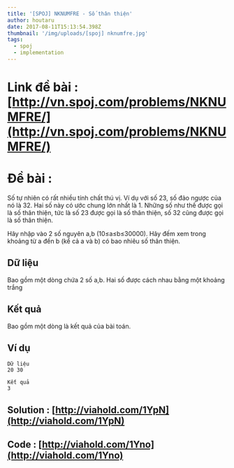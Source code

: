 ```yaml
---
title: '[SPOJ] NKNUMFRE - Số thân thiện'
author: houtaru
date: 2017-08-11T15:13:54.398Z
thumbnail: '/img/uploads/[spoj] nknumfre.jpg'
tags:
  - spoj
  - implementation
---
```

# Link đề bài : [http://vn.spoj.com/problems/NKNUMFRE/](http://vn.spoj.com/problems/NKNUMFRE/)

# Đề bài :

Số tự nhiên có rất nhiều tính chất thú vị. Ví dụ với số 23, số đảo ngược của nó là 32. Hai số này có ước chung lớn nhất là 1. Những số như thế được gọi là số thân thiện, tức là số 23 được gọi là số thân thiện, số 32 cũng được gọi là số thân thiện.

Hãy nhập vào 2 số nguyên a,b (10≤a≤b≤30000). Hãy đếm xem trong khoảng từ a đến b (kể cả a và b) có bao nhiêu số thân thiện.

## Dữ liệu

Bao gồm một dòng chứa 2 số a,b. Hai số được cách nhau bằng một khoảng trắng

## Kết quả

Bao gồm một dòng là kết quả của bài toán.

## Ví dụ

```
Dữ liệu
20 30		

Kết quả
3

```

## Solution : [http://viahold.com/1YpN](http://viahold.com/1YpN)

## Code : [http://viahold.com/1Yno](http://viahold.com/1Yno)
